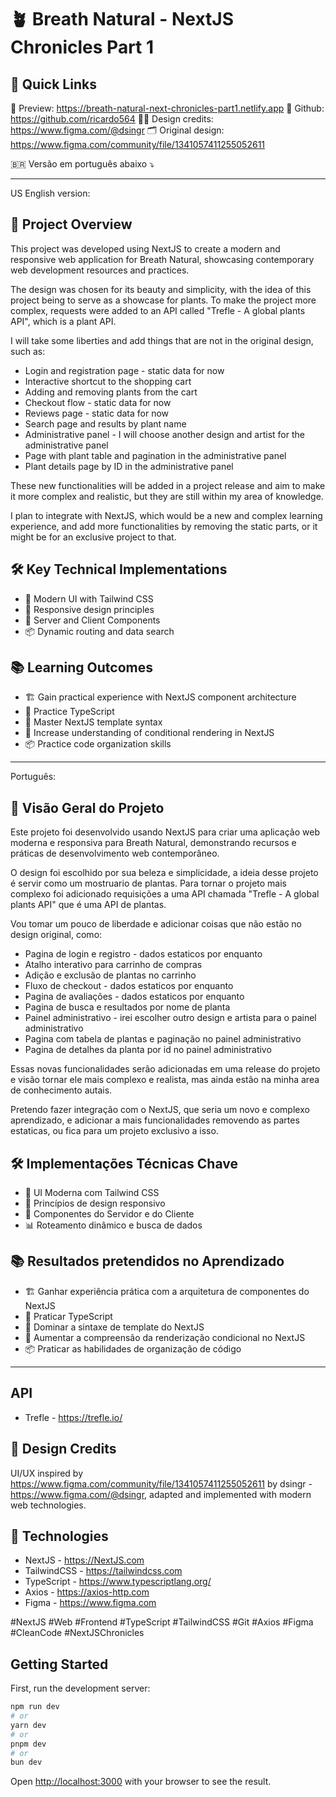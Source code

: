 # 🪴 Breath Natural - NextJS Chronicles Part 1

## 🔗 Quick Links
🔗 Preview: https://breath-natural-next-chronicles-part1.netlify.app
📂 Github: https://github.com/ricardo564
🧑‍🎨 Design credits: https://www.figma.com/@dsingr
🗂️ Original design: https://www.figma.com/community/file/1341057411255052611

🇧🇷 Versão em português abaixo ⤵️

---

US English version:

## 🎯 Project Overview
This project was developed using NextJS to create a modern and responsive web application for Breath Natural, showcasing contemporary web development resources and practices.

The design was chosen for its beauty and simplicity, with the idea of this project being to serve as a showcase for plants. To make the project more complex, requests were added to an API called "Trefle - A global plants API", which is a plant API.

I will take some liberties and add things that are not in the original design, such as:
- Login and registration page - static data for now
- Interactive shortcut to the shopping cart
- Adding and removing plants from the cart
- Checkout flow - static data for now
- Reviews page - static data for now
- Search page and results by plant name
- Administrative panel - I will choose another design and artist for the administrative panel
- Page with plant table and pagination in the administrative panel
- Plant details page by ID in the administrative panel

These new functionalities will be added in a project release and aim to make it more complex and realistic, but they are still within my area of knowledge.

I plan to integrate with NextJS, which would be a new and complex learning experience, and add more functionalities by removing the static parts, or it might be for an exclusive project to that.

## 🛠️ Key Technical Implementations
- 🎨 Modern UI with Tailwind CSS
- 📱 Responsive design principles
- 🎯 Server and Client Components
- 📦 Dynamic routing and data search

## 📚 Learning Outcomes
- 🏗️ Gain practical experience with NextJS component architecture
- 📘 Practice TypeScript
- 🎨 Master NextJS template syntax
- 🔄 Increase understanding of conditional rendering in NextJS
- 📦 Practice code organization skills

---

Português:

## 🎯 Visão Geral do Projeto
Este projeto foi desenvolvido usando NextJS para criar uma aplicação web moderna e responsiva para Breath Natural, demonstrando recursos e práticas de desenvolvimento web contemporâneo.

O design foi escolhido por sua beleza e simplicidade, a ideia desse projeto é servir como um mostruario de plantas. Para tornar o projeto mais complexo foi adicionado requisições a uma API chamada "Trefle - A global plants API" que é uma API de plantas.

Vou tomar um pouco de liberdade e adicionar coisas que não estão no design original, como:
- Pagina de login e registro - dados estaticos por enquanto
- Atalho interativo para carrinho de compras
- Adição e exclusão de plantas no carrinho
- Fluxo de checkout - dados estaticos por enquanto
- Pagina de avaliações - dados estaticos por enquanto
- Pagina de busca e resultados por nome de planta
- Painel administrativo - irei escolher outro design e artista para o painel administrativo
- Pagina com tabela de plantas e paginação no painel administrativo
- Pagina de detalhes da planta por id no painel administrativo

Essas novas funcionalidades serão adicionadas em uma release do projeto e visão tornar ele mais complexo e realista, mas ainda estão na minha area de conhecimento autais.

Pretendo fazer integração com o NextJS, que seria um novo e complexo aprendizado, e adicionar a mais funcionalidades removendo as partes estaticas, ou fica para um projeto exclusivo a isso.


## 🛠️ Implementações Técnicas Chave
- 🎨 UI Moderna com Tailwind CSS
- 📱 Princípios de design responsivo
- 🎯 Componentes do Servidor e do Cliente
- 📊 Roteamento dinâmico e busca de dados

## 📚 Resultados pretendidos no Aprendizado
- 🏗️ Ganhar experiência prática com a arquitetura de componentes do NextJS
- 📘 Praticar TypeScript
- 🎨 Dominar a sintaxe de template do NextJS
- 🔄 Aumentar a compreensão da renderização condicional no NextJS
- 📦 Praticar as habilidades de organização de código

---

## API
- Trefle - https://trefle.io/

## 🎨 Design Credits
UI/UX inspired by https://www.figma.com/community/file/1341057411255052611 by dsingr - https://www.figma.com/@dsingr, adapted and implemented with modern web technologies.

## 🚀 Technologies
- NextJS - https://NextJS.com
- TailwindCSS - https://tailwindcss.com
- TypeScript - https://www.typescriptlang.org/
- Axios - https://axios-http.com
- Figma - https://www.figma.com


#NextJS #Web #Frontend #TypeScript #TailwindCSS #Git #Axios #Figma #CleanCode #NextJSChronicles


## Getting Started

First, run the development server:

```bash
npm run dev
# or
yarn dev
# or
pnpm dev
# or
bun dev
```

Open [http://localhost:3000](http://localhost:3000) with your browser to see the result.

